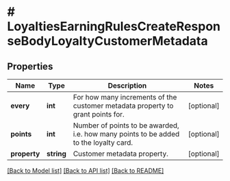 # # LoyaltiesEarningRulesCreateResponseBodyLoyaltyCustomerMetadata

## Properties

Name | Type | Description | Notes
------------ | ------------- | ------------- | -------------
**every** | **int** | For how many increments of the customer metadata property to grant points for. | [optional]
**points** | **int** | Number of points to be awarded, i.e. how many points to be added to the loyalty card. | [optional]
**property** | **string** | Customer metadata property. | [optional]

[[Back to Model list]](../../README.md#models) [[Back to API list]](../../README.md#endpoints) [[Back to README]](../../README.md)
